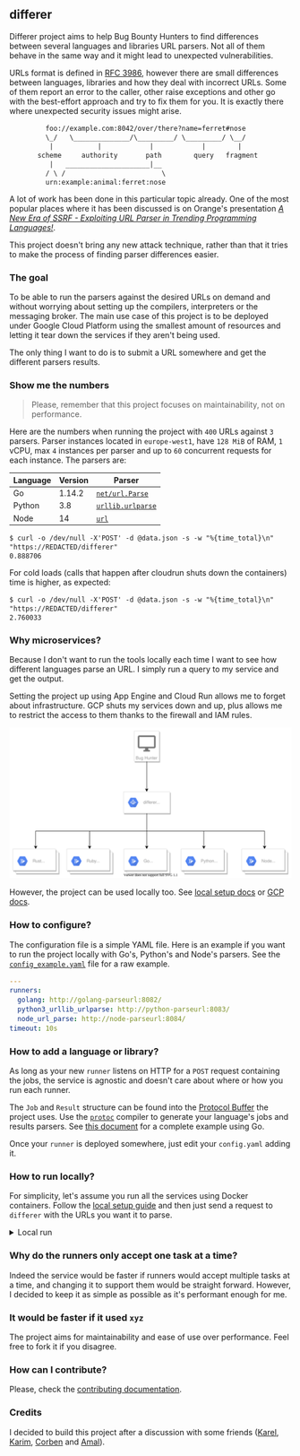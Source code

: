 ## differer

Differer project aims to help Bug Bounty Hunters to find differences between several languages and libraries URL parsers. Not all of them behave in the same way and it might lead to unexpected vulnerabilities.

URLs format is defined in [RFC 3986](https://tools.ietf.org/html/rfc3986), however there are small differences between languages, libraries and how they deal with incorrect URLs. Some of them report an error to the caller, other raise exceptions and other go with the best-effort approach and try to fix them for you. It is exactly there where unexpected security issues might arise.

```
         foo://example.com:8042/over/there?name=ferret#nose
         \_/   \______________/\_________/ \_________/ \__/
          |           |            |            |        |
       scheme     authority       path        query   fragment
          |   _____________________|__
         / \ /                        \
         urn:example:animal:ferret:nose
```

A lot of work has been done in this particular topic already. One of the most popular places where it has been discussed is on Orange's presentation _[A New Era of SSRF - Exploiting URL Parser in Trending Programming Languages!](https://www.blackhat.com/docs/us-17/thursday/us-17-Tsai-A-New-Era-Of-SSRF-Exploiting-URL-Parser-In-Trending-Programming-Languages.pdf)_.

This project doesn't bring any new attack technique, rather than that it tries to make the process of finding parser differences easier.

### The goal

To be able to run the parsers against the desired URLs on demand and without worrying about setting up the compilers, interpreters or the messaging broker. The main use case of this project is to be deployed under Google Cloud Platform using the smallest amount of resources and letting it tear down the services if they aren't being used.

The only thing I want to do is to submit a URL somewhere and get the different parsers results.

### Show me the numbers

> Please, remember that this project focuses on maintainability, not on performance.

Here are the numbers when running the project with `400` URLs against `3` parsers. Parser instances located in `europe-west1`, have `128 MiB` of RAM, `1` vCPU, max `4` instances per parser and up to `60` concurrent requests for each instance. The parsers are:

| Language | Version       | Parser                                                                                   |
|----------|---------------|------------------------------------------------------------------------------------------|
| Go       | 1.14.2        | [`net/url.Parse`](https://pkg.go.dev/net/url?tab=doc#Parse )                             |
| Python   | 3.8           | [`urllib.urlparse`](https://docs.python.org/3/library/urllib.parse.html)                 |
| Node     | 14            | [`url`](https://nodejs.org/api/url.html)                                                 |


```console
$ curl -o /dev/null -X'POST' -d @data.json -s -w "%{time_total}\n" "https://REDACTED/differer"
0.888706
```

For cold loads (calls that happen after cloudrun shuts down the containers) time is higher, as expected:

```console
$ curl -o /dev/null -X'POST' -d @data.json -s -w "%{time_total}\n" "https://REDACTED/differer"
2.760033
```

### Why microservices?

Because I don't want to run the tools locally each time I want to see how different languages parse an URL. I simply run a query to my service and get the output.

Setting the project up using App Engine and Cloud Run allows me to forget about infrastructure. GCP shuts my services down and up, plus allows me to restrict the access to them thanks to the firewall and IAM rules.

![GCP architecture](./docs/differer.svg)

However, the project can be used locally too. See [local setup docs](./docs/RUN_LOCAL.md) or [GCP docs](./docs/RUN_GCP.md).

### How to configure?

The configuration file is a simple YAML file. Here is an example if you want to run the project locally with Go's, Python's and Node's parsers. See the [`config_example.yaml`](./config_example.yaml) file for a raw example.

```yaml
---
runners:
  golang: http://golang-parseurl:8082/
  python3_urllib_urlparse: http://python-parseurl:8083/
  node_url_parse: http://node-parseurl:8084/
timeout: 10s
```

### How to add a language or library?

As long as your new `runner` listens on HTTP for a `POST` request containing the jobs, the service is agnostic and doesn't care about where or how you run each runner.

The `Job` and `Result` structure can be found into the [Protocol Buffer](./scheduler/scheduler.proto) the project uses. Use the [`protoc`](https://github.com/protocolbuffers/protobuf) compiler to generate your language's jobs and results parsers. See [this document](./docs/RUNNER_EXAMPLE.md) for a complete example using Go.

Once your `runner` is deployed somewhere, just edit your `config.yaml` adding it.

### How to run locally?

For simplicity, let's assume you run all the services using Docker containers. Follow the [local setup guide](./docs/RUN_LOCAL.md) and then just send a request to `differer` with the URLs you want it to parse.

<details>
<summary>Local run</summary>
<br>

```bash
$ curl -s --request POST 'http://127.0.0.1:8080/differer' \
  --header 'Content-Type: application/json' \
  --data-raw '{
    "addresses": [
        "https://google.com:443/foobar",
        "http://user:legit.com@attacker.com/?pwnz=1"
    ]
}' | jq .
{
  "results": [
    {
      "runner": "python3_urllib_urlparse",
      "string": "https://google.com:443/foobar",
      "outputs": {
        "id": "python3:urllib:urlparse",
        "value": "Scheme=https; Host=google.com:443; Path=/foobar;"
      }
    },
    {
      "runner": "python3_urllib_urlparse",
      "string": "http://user:legit.com@attacker.com/?pwnz=1",
      "outputs": {
        "id": "python3:urllib:urlparse",
        "value": "Scheme=http; Host=user:legit.com@attacker.com; Path=/; User=user:legit.com;"
      }
    },
    {
      "runner": "node_url_parse",
      "string": "http://user:legit.com@attacker.com/?pwnz=1",
      "outputs": {
        "id": "node14:url.parse",
        "value": "Scheme=http:; Host=attacker.com; Path=/; User=user:legit.com"
      }
    },
    {
      "runner": "node_url_parse",
      "string": "https://google.com:443/foobar",
      "outputs": {
        "id": "node14:url.parse",
        "value": "Scheme=https:; Host=google.com:443; Path=/foobar;"
      }
    },
    {
      "runner": "golang",
      "string": "https://google.com:443/foobar",
      "outputs": {
        "id": "golang",
        "value": "Scheme=https; Host=google.com:443; Path=/foobar;"
      }
    },
    {
      "runner": "golang",
      "string": "http://user:legit.com@attacker.com/?pwnz=1",
      "outputs": {
        "id": "golang",
        "value": "Scheme=http; Host=attacker.com; Path=/; User=user:legit.com;"
      }
    }
  ]
}
```
</details>

### Why do the runners only accept one task at a time?

Indeed the service would be faster if runners would accept multiple tasks at a time, and changing it to support them would be straight forward. However, I decided to keep it as simple as possible as it's performant enough for me.

### It would be faster if it used `xyz`

The project aims for maintainability and ease of use over performance. Feel free to fork it if you disagree.

### How can I contribute?

Please, check the [contributing documentation](./docs/CONTRIBUTE.md).

### Credits

I decided to build this project after a discussion with some friends ([Karel](https://github.com/karelorigin), [Karim](https://github.com/KarimPwnz), [Corben](https://github.com/lc) and [Amal](https://github.com/amalmurali47)).
